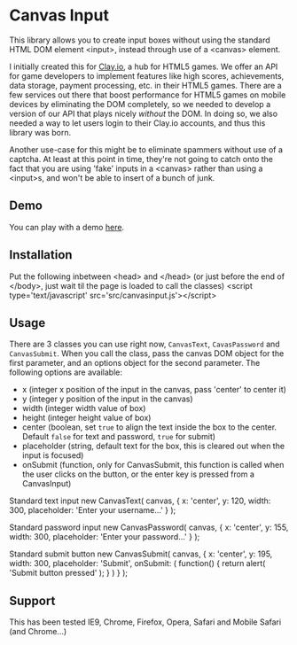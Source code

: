 Canvas Input
===========
This library allows you to create input boxes without using the standard HTML DOM element &lt;input&gt;, instead through use of a &lt;canvas&gt; element. 

I initially created this for [Clay.io](http://clay.io), a hub for HTML5 games. We offer an API for game developers to implement features like high scores, achievements, data storage, payment
processing, etc. in their HTML5 games. There are a few services out there that boost performance for HTML5 games on mobile devices by eliminating the DOM completely, so we needed to develop
a version of our API that plays nicely *without* the DOM. In doing so, we also needed a way to let users login to their Clay.io accounts, and thus this library was born.

Another use-case for this might be to eliminate spammers without use of a captcha. At least at this point in time, they're not going to catch onto the fact that you are using 'fake' inputs
in a &lt;canvas&gt; rather than using a &lt;input&gt;s, and won't be able to insert of a bunch of junk.

Demo
----
You can play with a demo [here](http://clay.io/plugins/canvasinput/test.html).

Installation
-----------
Put the following inbetween &lt;head&gt; and &lt;/head&gt; (or just before the end of &lt;/body&gt;, just wait til the page is loaded to call the classes)
    &lt;script type='text/javascript' src='src/canvasinput.js'&gt;&lt;/script&gt;

Usage
-----
There are 3 classes you can use right now, `CanvasText`, `CavasPassword` and `CanvasSubmit`. When you call the class, pass the canvas DOM object for the first parameter, and an options object
for the second parameter. The following options are available:
* x (integer x position of the input in the canvas, pass 'center' to center it)
* y (integer y position of the input in the canvas)
* width (integer width value of box)
* height (integer height value of box)
* center (boolean, set `true` to align the text inside the box to the center. Default `false` for text and password, `true` for submit)
* placeholder (string, default text for the box, this is cleared out when the input is focused)
* onSubmit (function, only for CanvasSubmit, this function is called when the user clicks on the button, or the enter key is pressed from a CanvasInput)

Standard text input
    new CanvasText( canvas, {
        x: 'center',
        y: 120,
        width: 300,
        placeholder: 'Enter your username...'
    } );

Standard password input
    new CanvasPassword( canvas, {
        x: 'center',
        y: 155,
        width: 300,
        placeholder: 'Enter your password...'
    } );

Standard submit button
    new CanvasSubmit( canvas, {
        x: 'center',
        y: 195,
        width: 300,
        placeholder: 'Submit',
        onSubmit: ( function() {
            return alert( 'Submit button pressed' );
        } )
    } );
    
Support
-------
This has been tested IE9, Chrome, Firefox, Opera, Safari and Mobile Safari (and Chrome...)
